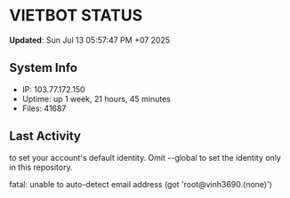 # VIETBOT STATUS
**Updated**: Sun Jul 13 05:57:47 PM +07 2025

## System Info
- IP: 103.77.172.150
- Uptime: up 1 week, 21 hours, 45 minutes
- Files: 41687

## Last Activity

to set your account's default identity.
Omit --global to set the identity only in this repository.

fatal: unable to auto-detect email address (got 'root@vinh3690.(none)')
